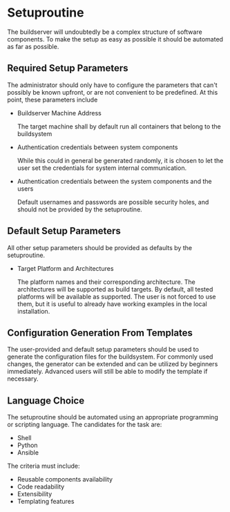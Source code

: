 # Setuproutine
The buildserver will undoubtedly be a complex structure of software components.
To make the setup as easy as possible it should be automated as far as possible.

## Required Setup Parameters
The administrator should only have to configure the parameters that can't
possibly be known upfront, or are not convenient to be predefined. At this
point, these parameters include

* Buildserver Machine Address

    The target machine shall by default run all containers that belong to the
    buildsystem

* Authentication credentials between system components

    While this could in general be generated randomly, it is chosen to let the
    user set the credentials for system internal communication.

* Authentication credentials between the system components and the users

    Default usernames and passwords are possible security holes, and should not
    be provided by the setuproutine.


## Default Setup Parameters
All other setup parameters should be provided as defaults by the setuproutine.

* Target Platform and Architectures
    
    The platform names and their corresponding architecture.  The architectures
    will be supported as build targets. By default, all tested platforms
    will be available as supported. The user is not forced to use them, but it
    is useful to already have working examples in the local installation.


## Configuration Generation From Templates
The user-provided and default setup parameters should be used to generate the
configuration files for the buildsystem. For commonly used changes, the
generator can be extended and can be utilized by beginners immediately.
Advanced users will still be able to modify the template if necessary.



## Language Choice
The setuproutine should be automated using an appropriate programming or
scripting language. The candidates for the task are:

* Shell
* Python
* Ansible

The criteria must include:

* Reusable components availability
* Code readability
* Extensibility
* Templating features
